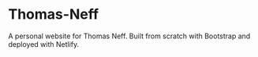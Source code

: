 # Thomas-Neff

A personal website for Thomas Neff. Built from scratch with Bootstrap and deployed with Netlify.
